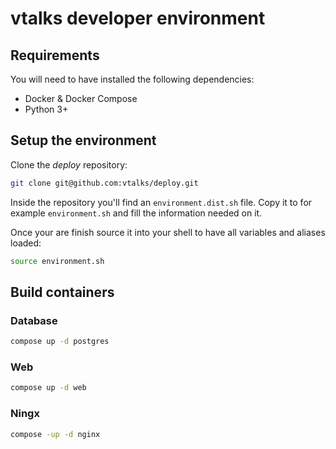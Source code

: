 # vtalks developer environment

## Requirements

You will need to have installed the following dependencies:

* Docker & Docker Compose
* Python 3+

## Setup the environment

Clone the *deploy* repository:

```bash
git clone git@github.com:vtalks/deploy.git
```

Inside the repository you'll find an `environment.dist.sh` file. 
Copy it to for example `environment.sh` and fill the information 
needed on it.

Once your are finish source it into your shell to have all variables
and aliases loaded:

```bash
source environment.sh
```

## Build containers

### Database

```bash
compose up -d postgres
```

### Web

```bash
compose up -d web
```

### Ningx

```bash
compose -up -d nginx
```
